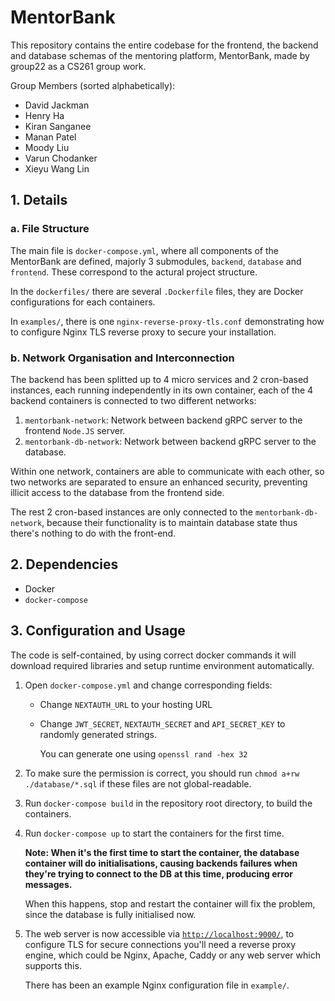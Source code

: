 # MentorBank

This repository contains the entire codebase for the frontend, the backend and database schemas of the mentoring platform,
MentorBank, made by group22 as a CS261 group work.

Group Members (sorted alphabetically):

- David Jackman
- Henry Ha
- Kiran Sanganee
- Manan Patel
- Moody Liu
- Varun Chodanker
- Xieyu Wang Lin

## 1. Details

### a. File Structure

The main file is `docker-compose.yml`, where all components of the MentorBank are defined, majorly 3 submodules, `backend`,
`database` and `frontend`. These correspond to the actural project structure.

In the `dockerfiles/` there are several `.Dockerfile` files, they are Docker configurations for each containers.

In `examples/`, there is one `nginx-reverse-proxy-tls.conf` demonstrating how to configure Nginx TLS reverse proxy to secure
your installation.

### b. Network Organisation and Interconnection

The backend has been splitted up to 4 micro services and 2 cron-based instances, each running independently in its own container,
each of the 4 backend containers is connected to two different networks:

1. `mentorbank-network`: Network between backend gRPC server to the frontend `Node.JS` server.
2. `mentorbank-db-network`: Network between backend gRPC server to the database.

Within one network, containers are able to communicate with each other, so two networks are separated to ensure an enhanced security, 
preventing illicit access to the database from the frontend side.

The rest 2 cron-based instances are only connected to the `mentorbank-db-network`, because their functionality is to maintain database
state thus there's nothing to do with the front-end.

## 2. Dependencies

- Docker
- `docker-compose`

## 3. Configuration and Usage

The code is self-contained, by using correct docker commands it will download required libraries and setup runtime environment
automatically.

1. Open `docker-compose.yml` and change corresponding fields:
   - Change `NEXTAUTH_URL` to your hosting URL
   - Change `JWT_SECRET`, `NEXTAUTH_SECRET` and `API_SECRET_KEY` to randomly generated strings.
 
     You can generate one using `openssl rand -hex 32`

2. To make sure the permission is correct, you should run `chmod a+rw ./database/*.sql` if these files are not global-readable.
3. Run `docker-compose build` in the repository root directory, to build the containers.
4. Run `docker-compose up` to start the containers for the first time.

   **Note: When it's the first time to start the container, the database container will do**
   **initialisations, causing backends failures when they're trying to connect to the DB**
   **at this time, producing error messages.**

   When this happens, stop and restart the container will fix the problem, since the database is
   fully initialised now.

5. The web server is now accessible via [`http://localhost:9000/`](http://localhost:9000/), to configure TLS for secure
   connections you'll need a reverse proxy engine, which could be Nginx, Apache, Caddy or any web server which supports this.

   There has been an example Nginx configuration file in `example/`.
